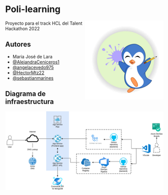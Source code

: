 # Poli-learning

<img src="logo.jpeg" align="right" height="250px" width="250px" />

Proyecto para el track HCL del Talent Hackathon 2022



## Autores

- Maria José de Lara
- [@AlejandraCeniceros1](https://www.github.com/AlejandraCeniceros1)
- [@angelacevedo975](https://www.github.com/angelacevedo975)
- [@HectorMtz22](https://www.github.com/HectorMtz22)
- [@sebastianmarines](https://www.github.com/sebastianmarines)


## Diagrama de infraestructura

![Diagrama](infra.png)
